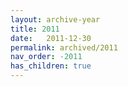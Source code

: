 ```yaml
---
layout: archive-year
title: 2011
date:   2011-12-30
permalink: archived/2011
nav_order: -2011
has_children: true
---
```

